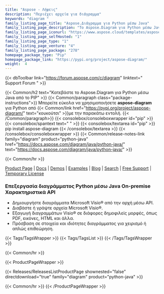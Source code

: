 ```yaml
---
title: "Aspose - Λήψεις"
description: "Περιέχει αρχεία για διάγραμμα"
keywords: "diagram "
family_listing_page_title: "Aspose.Διάγραμμα για Python μέσω Java"
family_listing_page_description: "Το Aspose.Diagram για Python μέσω Java είναι ένα επεκτάσιμο και πλούσιο σε χαρακτηριστικά API για την επεξεργασία αρχείων visio χρησιμοποιώντας Python. Το API προσφέρει δημιουργία, χειρισμό, μετατροπή και απόδοση αρχείων Visio. Οι προγραμματιστές μπορούν να μορφοποιήσουν σελίδες στο πιο λεπτομερές επίπεδο, να δημιουργήσουν και να χειριστούν σχήματα, να αποδώσουν σελίδες, σχήματα σε PDF και εικόνες και πολλά άλλα - όλα αυτά χωρίς καμία εξάρτηση από την εφαρμογή Microsoft Office ή Visio."
family_listing_page_iconurl: "https://www.aspose.cloud/templates/aspose/App_Themes/V3/images/diagram/272x272/aspose_diagram-for-python.png"
family_listing_page_selfHosted: "1"
family_listing_page_type: "1"
family_listing_page_venture: "4"
family_listing_page_package: "278"
homepage_package_type: "Pip"
homepage_package_link: "https://pypi.org/project/aspose-diagram/"
weight:  4
---
```


{{< dbToolbar link="https://forum.aspose.com/c/diagram" linktext=" Support Forum " >}}

{{< Common/h2 text="Κατεβάστε το Aspose.Diagram για Python μέσω Java από το PIP"  >}}
{{< Common/paragraph class="package-instructions">}}
Μπορείτε εύκολα να χρησιμοποιήσετε <b>aspose-diagram</b> για Python από
{{< Common/link href="https://pypi.org/project/aspose-diagram/" text="κουκούτσι"  >}}με την παρακάτω εντολή.
{{< /Common/paragraph>}}
{{< consolebox/consoleboxwrapper id="pip" >}}
       {{< consolebox/spantext text=" " >}}
       {{< consolebox/textarea id="pip" >}} pip install aspose-diagram {{< /consolebox/textarea >}}
{{< /consolebox/consoleboxwrapper >}}
{{< Common/release-notes-link family="diagram" product="python-java" href="https://docs.aspose.com/diagram/java/python-java/" text="https://docs.aspose.com/diagram/java/python-java/"  >}}

{{< Common/hr >}}

[Product Page](https://products.aspose.com/diagram/python-java) | [Docs](https://docs.aspose.com/diagram/pythonjava/) | [Demos](https://products.aspose.app/diagram/family) | [Examples](https://github.com/aspose-diagram/Aspose.Diagram-for-Java) | [Blog](https://blog.aspose.com/categories/aspose.diagram-product-family/) | [Search](https://search.aspose.com/) | [Free Support](https://forum.aspose.com/c/diagram/17) | [Temporary License](https://purchase.aspose.com/temporary-license)

### Επεξεργασία διαγράμματος Python μέσω Java On-premise Χαρακτηριστικά API

- Δημιουργήστε διαγράμματα Microsoft Visio® από την αρχή μέσω API.
- Διαβάστε ή γράψτε αρχεία Microsoft Visio®.
- Εξαγωγή διαγραμμάτων Visio® σε διάφορες δημοφιλείς μορφές, όπως PDF, εικόνες, HTML και άλλα.
- Πρόσβαση σε στοιχεία και ιδιότητες διαγράμματος για χειρισμό ή απλώς επιθεώρηση.

{{< Tags/TagsWrapper >}}
 {{< Tags/TagsList >}}
{{< /Tags/TagsWrapper >}}

{{< Common/hr >}}

{{< ProductPageWrapper >}}
<!-- ReleasesListProductPage-->
   {{< Releases/ReleasesListProductPage shownested="false"  directdownload="true" family="diagram" product="python-java" >}}
<!-- /ReleasesListProductPage-->
{{< Common/hr >}}
{{< /ProductPageWrapper >}}

